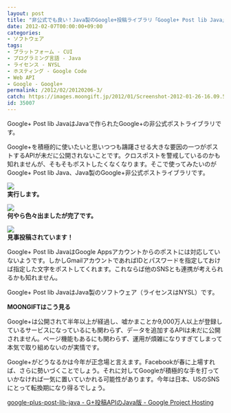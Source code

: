 ```yaml
---
layout: post
title: "非公式でも良い！Java製のGoogle+投稿ライブラリ「Google+ Post lib Java」"
date: 2012-02-07T00:00:00+09:00
categories:
- ソフトウェア
tags: 
- プラットフォーム - CUI
- プログラミング言語 - Java
- ライセンス - NYSL
- ホスティング - Google Code
- Web API
- Google - Google+
permalink: /2012/02/20120206-3/
catch: https://images.moongift.jp/2012/01/Screenshot-2012-01-26-16.09.57_thumb.png
id: 35007
---
```

Google+ Post lib JavaはJavaで作られたGoogle+の非公式ポストライブラリです。

  

Google+を積極的に使いたいと思いつつも躊躇させる大きな要因の一つがポストするAPIが未だに公開されないことです。クロスポストを警戒しているのかも知れませんが、そもそもポストしたくなくなります。そこで使ってみたいのがGoogle+ Post lib Java、Java製のGoogle+非公式ポストライブラリです。

  

[![](https://images.moongift.jp/2012/01/Screenshot-2012-01-26-16.09.50_thumb.png)](https://images.moongift.jp/2012/01/Screenshot-2012-01-26-16.09.50.png)  
**実行します。**

  

[![](https://images.moongift.jp/2012/01/Screenshot-2012-01-26-16.09.57_thumb.png)](https://images.moongift.jp/2012/01/Screenshot-2012-01-26-16.09.57.png)  
**何やら色々出ましたが完了です。**

  

[![](https://images.moongift.jp/2012/01/Screenshot-2012-01-26-16.10.35_thumb.png)](https://images.moongift.jp/2012/01/Screenshot-2012-01-26-16.10.35.png)  
**見事投稿されています！**

  

Google+ Post lib JavaはGoogle Appsアカウントからのポストには対応していないようです。しかしGmailアカウントであればIDとパスワードを指定しておけば指定した文字をポストしてくれます。これならば他のSNSとも連携が考えられるかも知れません。

  
<!--more-->  

Google+ Post lib JavaはJava製のソフトウェア（ライセンスはNYSL）です。

  
  
  

**MOONGIFTはこう見る**

  

Google+は公開されて半年以上が経過し、嘘かまことか9,000万人以上が登録しているサービスになっているにも関わらず、データを追加するAPIは未だに公開されません。ページ機能もあるにも関わらず、運用が煩雑になりすぎてしまって本気で取り組めないのが実情です。

  

Google+がどうなるかは今年が正念場と言えます。Facebookが春に上場すれば、さらに勢いづくことでしょう。それに対してGoogleが積極的な手を打っていかなければ一気に置いていかれる可能性があります。今年は日本、USのSNSにとって転換期になり得るでしょう。

  

[google-plus-post-lib-java - G+投稿APIのJava版 - Google Project Hosting](https://code.google.com/p/google-plus-post-lib-java/)

